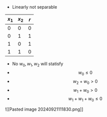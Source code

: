 - Linearly not separable

| $x_1$ | $x_{2}$ | $r$ |
| ----- | ------- | --- |
| 0     | 0       | 0   |
| 0     | 1       | 1   |
| 1     | 0       | 1   |
| 1     | 1       | 0   |


- No $w_{0}, w_{1}, w_{2}$ will statisfy
- $$w_{0} \le 0$$
- $$w_{2} + w_{0} > 0$$
- $$w_{1} + w_{0} > 0$$
- $$w_{1} + w_{1} + w_{0} \le 0$$


![[Pasted image 20240921111830.png]]